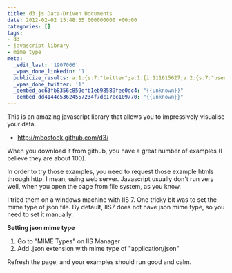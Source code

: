 ```yaml
---
title: d3.js Data-Driven Documents
date: 2012-02-02 15:48:35.000000000 +00:00
categories: []
tags:
- d3
- javascript library
- mime type
meta:
  _edit_last: '1907066'
  _wpas_done_linkedin: '1'
  publicize_results: a:1:{s:7:"twitter";a:1:{i:111615627;a:2:{s:7:"user_id";s:10:"andrewchaa";s:7:"post_id";s:18:"165099320356519937";}}}
  _wpas_done_twitter: '1'
  _oembed_ac63fb8356c859efb1eb98589fee0dc4: "{{unknown}}"
  _oembed_dd4144c53624557234f7dc17ec109770: "{{unknown}}"
---
```

<p>This is an amazing javascript library that allows you to impressively visualise your data.</p>
<ul>
<li><a href="http://mbostock.github.com/d3/">http://mbostock.github.com/d3/</a></li>
</ul>
<p>When you download it from github, you have a great number of examples (I believe they are about 100).</p>
<p>In order to try those examples, you need to request those example htmls through http, I mean, using web server. Javascript usually don't run very well, when you open the page from file system, as you know.</p>
<p>I tried them on a windows machine with IIS 7. One tricky bit was to set the mime type of json file. By default, IIS7 does not have json mime type, so you need to set it manually.</p>
<p><strong>Setting json mime type</strong></p>
<ol>
<li>Go to "MIME Types" on IIS Manager</li>
<li>Add .json extension with mime type of "application/json"</li>
</ol>
<p>Refresh the page, and your examples should run good and calm.</p>
<p>&nbsp;</p>
